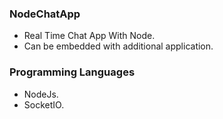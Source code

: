 ### NodeChatApp 
* Real Time Chat App  With Node.
* Can be embedded with additional application.
### Programming Languages
* NodeJs.
* SocketIO.
